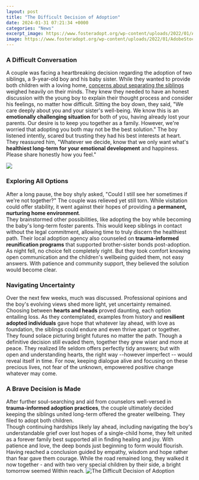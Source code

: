 ```yaml
---
layout: post
title: "The Difficult Decision of Adoption"
date: 2024-01-31 07:21:34 +0000
categories: "News"
excerpt_image: https://www.fosteradopt.org/wp-content/uploads/2022/01/AdobeStock_258226910-1080x675.jpeg
image: https://www.fosteradopt.org/wp-content/uploads/2022/01/AdobeStock_258226910-1080x675.jpeg
---
```


### A Difficult Conversation 
A couple was facing a heartbreaking decision regarding the adoption of two siblings, a 9-year-old boy and his baby sister. While they wanted to provide both children with a loving home, [concerns about separating the siblings](https://store.fi.io.vn/game-controller-christmas-for-video-gamers-boys-kids-455/women&) weighed heavily on their minds. They knew they needed to have an honest discussion with the young boy to explain their thought process and consider his feelings, no matter how difficult.
Sitting the boy down, they said, "We care deeply about you and your sister's well-being. We know this is an **emotionally challenging situation** for both of you, having already lost your parents. Our desire is to keep you together as a family. However, we're worried that adopting you both may not be the best solution." 
The boy listened intently, scared but trusting they had his best interests at heart. They reassured him, "Whatever we decide, know that we only want what's **healthiest long-term for your emotional development** and happiness. Please share honestly how you feel."

![](https://i1.wp.com/www.forwardwalking.com/wp-content/uploads/2013/04/placing.a.child_.for_.adoption.2.jpg?resize=640%2C960&amp;ssl=1)
### Exploring All Options  
After a long pause, the boy shyly asked, "Could I still see her sometimes if we're not together?" The couple was relieved yet still torn. While visitation could offer stability, it went against their hopes of providing a **permanent, nurturing home environment**.  
They brainstormed other possibilities, like adopting the boy while becoming the baby's long-term foster parents. This would keep siblings in contact without the legal commitment, allowing time to truly discern the healthiest path. Their local adoption agency also counseled on **trauma-informed reunification programs** that supported brother-sister bonds post-adoption.
As night fell, no choice felt completely right. But they took comfort knowing open communication and the children's wellbeing guided them, not easy answers. With patience and community support, they believed the solution would become clear.
### Navigating Uncertainty  
Over the next few weeks, much was discussed. Professional opinions and the boy's evolving views shed more light, yet uncertainty remained. Choosing between **hearts and heads** proved daunting, each option entailing loss. 
As they contemplated, examples from history and **resilient adopted individuals** gave hope that whatever lay ahead, with love as foundation, the siblings could endure and even thrive apart or together. They found solace picturing bright futures no matter the path.
Though a definitive decision still evaded them, together they grew wiser and more at peace. They realized life seldom offers perfectly tidy answers; but with open and understanding hearts, the right way --however imperfect -- would reveal itself in time. For now, keeping dialogue alive and focusing on these precious lives, not fear of the unknown, empowered positive change whatever may come.
### A Brave Decision is Made
After further soul-searching and aid from counselors well-versed in **trauma-informed adoption practices**, the couple ultimately decided keeping the siblings united long-term offered the greater wellbeing. They filed to adopt both children.  
Though continuing hardships likely lay ahead, including navigating the boy's understandable grief over lost hopes of a single-child home, they felt united as a forever family best supported all in finding healing and joy. With patience and love, the deep bonds just beginning to form would flourish.
Having reached a conclusion guided by empathy, wisdom and hope rather than fear gave them courage. While the road remained long, they walked it now together - and with two very special children by their side, a bright tomorrow seemed Within reach.
![The Difficult Decision of Adoption](https://www.fosteradopt.org/wp-content/uploads/2022/01/AdobeStock_258226910-1080x675.jpeg)
